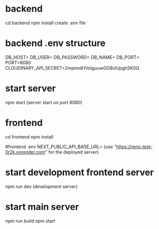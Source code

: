 # backend
cd backend
npm install
create .env file

# backend .env structure
DB_HOST=
DB_USER=
DB_PASSWORD=
DB_NAME=
DB_PORT=
PORT=8080
CLOUDINARY_API_SECRET=2mpimdHVoIguuwGG8ofJpghSK0Q

# start server 
npm start (server start on port 8080)

# frontend
cd frontend
npm install

#frontend .env
NEXT_PUBLIC_API_BASE_URL= (use "https://reno-test-0r2k.onrender.com" for the deployed server) 

# start development frontend server 
npm run dev (development server)

# start main server
npm run build 
npm start
